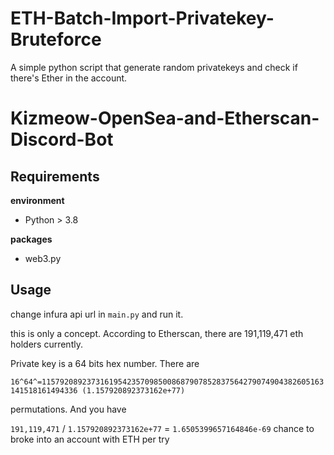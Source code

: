 # ETH-Batch-Import-Privatekey-Bruteforce
A simple python script that generate random privatekeys and check if there's Ether in the account.
# Kizmeow-OpenSea-and-Etherscan-Discord-Bot

Requirements
-----------------
**environment**

+ Python > 3.8

**packages**

+ web3.py

Usage
-----------------
change infura api url in `main.py` and run it.

this is only a concept. According to Etherscan, there are 191,119,471 eth holders currently. 

Private key is a 64 bits hex number. There are 

`16^64^=115792089237316195423570985008687907852837564279074904382605163141518161494336 (1.157920892373162e+77)`

permutations. And you have 

`191,119,471` / `1.157920892373162e+77` = `1.6505399657164846e-69`
chance to broke into an account with ETH per try
